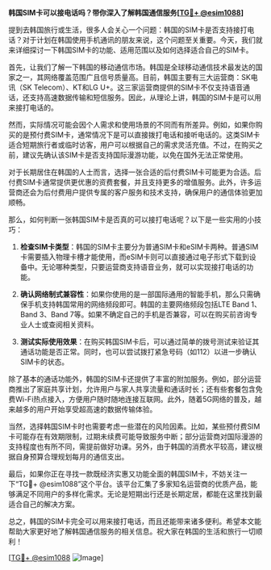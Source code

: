 **韩国SIM卡可以接电话吗？带你深入了解韩国通信服务[[TG💪+ @esim1088](https://t.me/s/esim1088)]**

提到去韩国旅行或生活，很多人会关心一个问题：韩国的SIM卡是否支持接打电话？对于计划在韩国使用手机通讯的朋友来说，这个问题至关重要。今天，我们就来详细探讨一下韩国SIM卡的功能、适用范围以及如何选择适合自己的SIM卡。

首先，让我们了解一下韩国的移动通信市场。韩国是全球移动通信技术最发达的国家之一，其网络覆盖范围广且信号质量高。目前，韩国主要有三大运营商：SK电讯（SK Telecom）、KT和LG U+。这三家运营商提供的SIM卡不仅支持语音通话，还支持高速数据传输和短信服务。因此，从理论上讲，韩国的SIM卡是可以用来接打电话的。

然而，实际情况可能会因个人需求和使用场景的不同而有所差异。例如，如果你购买的是预付费SIM卡，通常情况下是可以直接拨打电话和接听电话的。这类SIM卡适合短期旅行者或临时访客，用户可以根据自己的需求灵活充值。不过，在购买之前，建议先确认该SIM卡是否支持国际漫游功能，以免在国外无法正常使用。

对于长期居住在韩国的人士而言，选择一张合适的后付费SIM卡可能更为合适。后付费SIM卡通常提供更优惠的资费套餐，并且支持更多的增值服务。此外，许多运营商还会为后付费用户提供专属的客户服务和技术支持，确保用户的通信体验更加顺畅。

那么，如何判断一张韩国SIM卡是否真的可以接打电话呢？以下是一些实用的小技巧：

1. **检查SIM卡类型**：韩国的SIM卡主要分为普通SIM卡和eSIM卡两种。普通SIM卡需要插入物理卡槽才能使用，而eSIM卡则可以直接通过电子形式下载到设备中。无论哪种类型，只要运营商支持语音业务，就可以实现接打电话的功能。

2. **确认网络制式兼容性**：如果你使用的是一部国际通用的智能手机，那么只需确保手机支持韩国常用的网络频段即可。韩国的主要网络频段包括LTE Band 1、Band 3、Band 7等。如果不确定自己的手机是否兼容，可以在购买前咨询专业人士或查阅相关资料。

3. **测试实际使用效果**：在购买韩国SIM卡后，可以通过简单的拨号测试来验证其通话功能是否正常。同时，也可以尝试拨打紧急号码（如112）以进一步确认SIM卡的状态。

除了基本的通话功能外，韩国的SIM卡还提供了丰富的附加服务。例如，部分运营商推出了家庭共享计划，允许用户与家人共享流量和通话时长；还有些套餐包含免费Wi-Fi热点接入，方便用户随时随地连接互联网。此外，随着5G网络的普及，越来越多的用户开始享受超高速的数据传输体验。

当然，选择韩国SIM卡时也需要考虑一些潜在的风险因素。比如，某些预付费SIM卡可能存在有效期限制，过期未续费可能导致服务中断；部分运营商对国际漫游的支持程度也有所不同，需提前做好功课。另外，由于韩国的消费水平较高，建议根据自身预算合理规划每月的通信支出。

最后，如果你正在寻找一款既经济实惠又功能全面的韩国SIM卡，不妨关注一下“TG💪+ @esim1088”这个平台。该平台汇集了多家知名运营商的优质产品，能够满足不同用户的多样化需求。无论是短期出行还是长期定居，都能在这里找到最适合自己的解决方案。

总之，韩国的SIM卡完全可以用来接打电话，而且还能带来诸多便利。希望本文能帮助大家更好地了解韩国通信服务的相关信息。祝大家在韩国的生活和旅行一切顺利！

[[TG💪+ @esim1088](https://t.me/s/esim1088) ![Image](https://i.postimg.cc/4NQfJmqS/Snipaste-2025-05-13-00-14-12.png)]